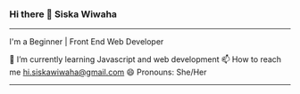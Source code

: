 ### Hi there 👋 Siska Wiwaha
<hr>

I'm a Beginner | Front End Web Developer


🌱 I’m currently learning Javascript and web development
📫 How to reach me hi.siskawiwaha@gmail.com
😄 Pronouns: She/Her
<hr>
